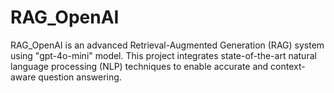 # RAG_OpenAI
RAG_OpenAI is an advanced Retrieval-Augmented Generation (RAG) system using "gpt-4o-mini" model. This project integrates state-of-the-art natural language processing (NLP) techniques to enable accurate and context-aware question answering.
